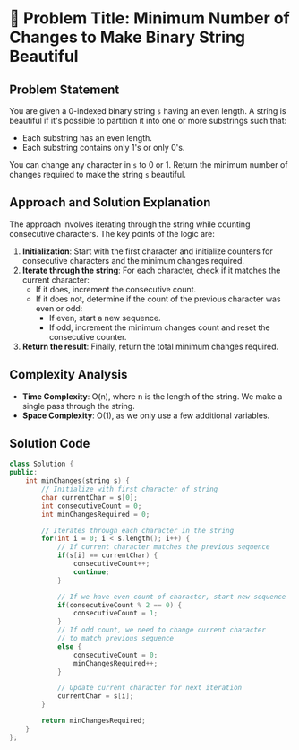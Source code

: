 # 🧠 Problem Title: Minimum Number of Changes to Make Binary String Beautiful

## Problem Statement
You are given a 0-indexed binary string `s` having an even length. A string is beautiful if it's possible to partition it into one or more substrings such that:

- Each substring has an even length.
- Each substring contains only 1's or only 0's.

You can change any character in `s` to 0 or 1. Return the minimum number of changes required to make the string `s` beautiful.

## Approach and Solution Explanation
The approach involves iterating through the string while counting consecutive characters. The key points of the logic are:

1. **Initialization**: Start with the first character and initialize counters for consecutive characters and the minimum changes required.
2. **Iterate through the string**: For each character, check if it matches the current character:
   - If it does, increment the consecutive count.
   - If it does not, determine if the count of the previous character was even or odd:
     - If even, start a new sequence.
     - If odd, increment the minimum changes count and reset the consecutive counter.
3. **Return the result**: Finally, return the total minimum changes required.

## Complexity Analysis
- **Time Complexity**: O(n), where n is the length of the string. We make a single pass through the string.
- **Space Complexity**: O(1), as we only use a few additional variables.

## Solution Code

```cpp
class Solution {
public:
    int minChanges(string s) {
        // Initialize with first character of string
        char currentChar = s[0];
        int consecutiveCount = 0;
        int minChangesRequired = 0;

        // Iterates through each character in the string
        for(int i = 0; i < s.length(); i++) {
            // If current character matches the previous sequence
            if(s[i] == currentChar) {
                consecutiveCount++;
                continue;
            }

            // If we have even count of character, start new sequence
            if(consecutiveCount % 2 == 0) {
                consecutiveCount = 1;
            }
            // If odd count, we need to change current character
            // to match previous sequence
            else {
                consecutiveCount = 0;
                minChangesRequired++;
            }

            // Update current character for next iteration
            currentChar = s[i];
        }

        return minChangesRequired;
    }
};
